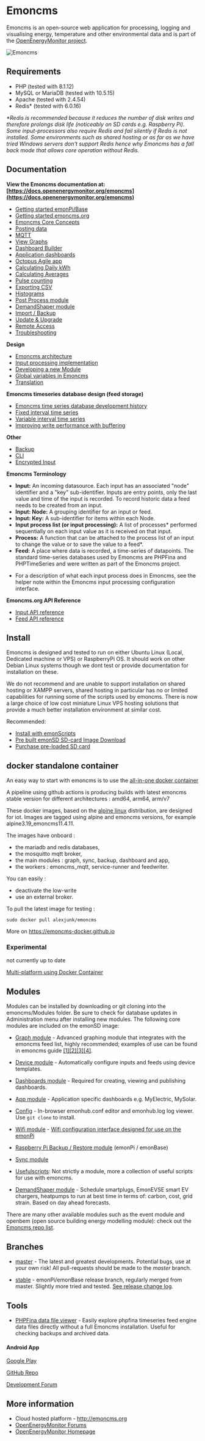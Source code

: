 # Emoncms

Emoncms is an open-source web application for processing, logging and visualising energy, temperature and other environmental data and is part of the [OpenEnergyMonitor project](http://openenergymonitor.org).

![Emoncms](emoncms_graphic.png)

## Requirements

- PHP (tested with 8.1.12) 
- MySQL or MariaDB (tested with 10.5.15) 
- Apache (tested with 2.4.54)
- Redis* (tested with 6.0.16)

_*Redis is recommended because it reduces the number of disk writes and therefore prolongs disk life (noticeably on SD cards e.g. Raspberry Pi). Some input-processors also require Redis and fail silently if Redis is not installed. Some environments such as shared hosting or as far as we have tried Windows servers don't support Redis hence why Emoncms has a fall back mode that allows core operation without Redis._

## Documentation

**View the Emoncms documentation at: [https://docs.openenergymonitor.org/emoncms](https://docs.openenergymonitor.org/emoncms)**

- [Getting started emonPi/Base](https://docs.openenergymonitor.org/emoncms/intro-rpi.html)
- [Getting started emoncms.org](https://docs.openenergymonitor.org/emoncms/intro-remote.html)
- [Emoncms Core Concepts](https://docs.openenergymonitor.org/emoncms/coreconcepts.html)
- [Posting data](https://docs.openenergymonitor.org/emoncms/postingdata.html)
- [MQTT](https://docs.openenergymonitor.org/emoncms/mqtt.html)
- [View Graphs](https://docs.openenergymonitor.org/emoncms/graphs.html)
- [Dashboard Builder](https://docs.openenergymonitor.org/emoncms/dashboards.html)
- [Application dashboards](https://docs.openenergymonitor.org/emoncms/dashboards.html)
- [Octopus Agile app](https://docs.openenergymonitor.org/emoncms/agileapp.html)
- [Calculating Daily kWh](https://docs.openenergymonitor.org/emoncms/daily-kwh.html)
- [Calculating Averages](https://docs.openenergymonitor.org/emoncms/daily-averages.html)
- [Pulse counting](https://docs.openenergymonitor.org/emoncms/pulse-counting.html)
- [Exporting CSV](https://docs.openenergymonitor.org/emoncms/export-csv.html)
- [Histograms](https://docs.openenergymonitor.org/emoncms/histograms.html)
- [Post Process module](https://docs.openenergymonitor.org/emoncms/postprocess.html)
- [DemandShaper module](https://docs.openenergymonitor.org/emoncms/demandshaper.html)
- [Import / Backup](https://docs.openenergymonitor.org/emoncms/import.html)
- [Update & Upgrade](https://docs.openenergymonitor.org/emoncms/update.html)
- [Remote Access](https://docs.openenergymonitor.org/emoncms/remoteaccess.html)
- [Troubleshooting](https://docs.openenergymonitor.org/emoncms/troubleshooting.html)

**Design**

- [Emoncms architecture](docs/design/architecture.md)
- [Input processing implementation](docs/design/input-processing.md)
- [Developing a new Module](docs/design/developing-a-new-module.md)
- [Global variables in Emoncms](docs/design/global-variables.md)
- [Translation](scripts/translation/readme.md)

**Emoncms timeseries database design (feed storage)**

- [Emoncms time series database development history](docs/timeseries/History.md)
- [Fixed interval time series](docs/timeseries/Fixed-interval.md)
- [Variable interval time series](docs/timeseries/Variable-interval.md)
- [Improving write performance with buffering](docs/timeseries/Write-load-investigation.md)

**Other**

- [Backup](docs/Backup.md)
- [CLI](docs/CLI.md)
- [Encrypted Input](docs/input_encrypted.md)

**Emoncms Terminology**

- **Input:** An incoming datasource. Each input has an associated "node" identifier and a "key" sub-identifier. Inputs are entry points, only the last value and time of the input is recorded. To record historic data a feed needs to be created from an input.
- **Input: Node:** A grouping identifier for an input or feed.
- **Input: Key:** A sub-identifier for items within each Node.
- **Input process list (or input processing):** A list of processes* performed sequentially on each input value as it is received on that input.
- **Process:** A function that can be attached to the process list of an input to change the value or to save the value to a feed*.
- **Feed:** A place where data is recorded, a time-series of datapoints. The standard time-series databases used by Emoncms are PHPFina and PHPTimeSeries and were written as part of the Emoncms project.

* For a description of what each input process does in Emoncms, see the helper note within the Emoncms input processing configuration interface.

**Emoncms.org API Reference**

- [Input API reference](https://emoncms.org/site/api#input)
- [Feed API reference](https://emoncms.org/site/api#feed)

## Install

Emoncms is designed and tested to run on either Ubuntu Linux (Local, Dedicated machine or VPS) or RaspberryPi OS. It should work on other Debian Linux systems though we dont test or provide documentation for installation on these. 

We do not recommend and are unable to support installation on shared hosting or XAMPP servers, shared hosting in particular has no or limited capabilities for running some of the scripts used by emoncms. There is now a large choice of low cost miniature Linux VPS hosting solutions that provide a much better installation environment at similar cost.

Recommended: 

* [Install with emonScripts](https://docs.openenergymonitor.org/emonsd/install.html)
* [Pre built emonSD SD-card Image Download](https://docs.openenergymonitor.org/emonsd/download.html)
* [Purchase pre-loaded SD card](http://shop.openenergymonitor.com/emonsd-pre-loaded-raspberry-pi-sd-card/)

## docker standalone container

An easy way to start with emoncms is to use the [all-in-one docker container](https://hub.docker.com/r/alexjunk/emoncms) 

A pipeline using github actions is producing builds with latest emoncms stable version for different architectures : amd64, arm64, arm/v7 

These docker images, based on the [alpine linux](https://www.alpinelinux.org) distribution, are designed for iot. Images are tagged using alpine and emoncms versions, for example alpine3.19_emoncms11.4.11. 

The images have onboard :
- the mariadb and redis databases,
- the mosquitto mqtt broker,
- the main modules : graph, sync, backup, dashboard and app,
- the workers : emoncms_mqtt, service-runner and feedwriter. 

You can easily : 
* deactivate the low-write
* use an external broker. 

To pull the latest image for testing : 

```
sudo docker pull alexjunk/emoncms
```
More on https://emoncms-docker.github.io


### Experimental

not currently up to date

[Multi-platform using Docker Container](https://github.com/emoncms/emoncms-docker)

## Modules

Modules can be installed by downloading or git cloning into the emoncms/Modules folder. Be sure to check for database updates in Administration menu after installing new modules. The following core modules are included on the emonSD image:

- [Graph module](https://github.com/emoncms/graph) - Advanced graphing module that integrates with the emoncms feed list, highly recommended; examples of use can be found in emoncms guide [[1]](http://guide.openenergymonitor.org/setup/daily-kwh)[[2]](http://guide.openenergymonitor.org/setup/daily-averages/)[[3]](http://guide.openenergymonitor.org/setup/export-csv/)[[4]](http://guide.openenergymonitor.org/setup/histograms).

- [Device module](https://github.com/emoncms/device) - Automatically configure inputs and feeds using device templates.

- [Dashboards module](https://github.com/emoncms/dashboard) - Required for creating, viewing and publishing dashboards.

- [App module](https://github.com/emoncms/app.git) - Application specific dashboards e.g. MyElectric, MySolar.

- [Config]( https://github.com/emoncms/config.git) - In-browser emonhub.conf editor and emonhub.log log viewer. Use `git clone` to install.

- [Wifi module]( https://github.com/emoncms/wifi.git) - [Wifi configuration interface designed for use on the emonPi](https://guide.openenergymonitor.org/setup/connect/)

- [Raspberry Pi Backup / Restore module](https://github.com/emoncms/backup) (emonPi / emonBase)

- [Sync module](https://github.com/emoncms/sync)

- [Usefulscripts](https://github.com/emoncms/usefulscripts): Not strictly a module, more a collection of useful scripts for use with emoncms.

- [DemandShaper module]( http://github.com/emoncms/demandshaper) - Schedule smartplugs, EmonEVSE smart EV chargers, heatpumps to run at best time in terms of: carbon, cost, grid strain. Based on day ahead forecasts.

There are many other available modules such as the event module and openbem (open source building energy modelling module): check out the [Emoncms repo list](https://github.com/emoncms).

## Branches

* [master](https://github.com/emoncms/emoncms) - The latest and greatest developments. Potential bugs, use at your own risk! All pull-requests should be made to the *master* branch.

* [stable](https://github.com/emoncms/emoncms/tree/stable) - emonPi/emonBase release branch, regularly merged from master. Slightly more tried and tested. [See release change log](https://github.com/emoncms/emoncms/releases).

## Tools

* [PHPFina data file viewer](https://github.com/trystanlea/phpfinaview) - Easily explore phpfina timeseries feed engine data files directly without a full Emoncms installation. Useful for checking backups and archived data.

#### Android App

[Google Play](https://play.google.com/store/apps/details?id=org.emoncms.myapps&hl=en_GB)

[GitHub Repo](https://github.com/emoncms/AndroidApp)

[Development Forum](https://community.openenergymonitor.org/c/emoncms/mobile-app)

## More information

- Cloud hosted platform - http://emoncms.org
- [OpenEnergyMonitor Forums](https://community.openenergymonitor.org)
- [OpenEnergyMonitor Homepage](https://openenergymonitor.org)
